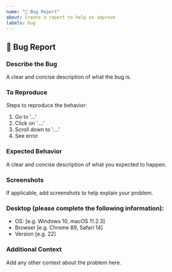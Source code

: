 ```yaml
---
name: "🐞 Bug Report"
about: Create a report to help us improve
labels: bug
---
```


## 🐞 Bug Report

### Describe the Bug
A clear and concise description of what the bug is.

### To Reproduce
Steps to reproduce the behavior:
1. Go to '...'
2. Click on '....'
3. Scroll down to '....'
4. See error

### Expected Behavior
A clear and concise description of what you expected to happen.

### Screenshots
If applicable, add screenshots to help explain your problem.

### Desktop (please complete the following information):
- OS: [e.g. Windows 10, macOS 11.2.3]
- Browser [e.g. Chrome 89, Safari 14]
- Version [e.g. 22]

### Additional Context
Add any other context about the problem here.
